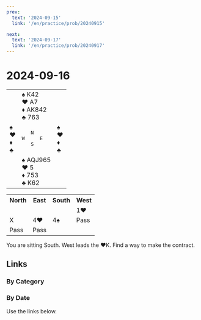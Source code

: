 ```yaml
---
prev:
  text: '2024-09-15'
  link: '/en/practice/prob/20240915'

next:
  text: '2024-09-17'
  link: '/en/practice/prob/20240917'
---
```


# 2024-09-16

<table class="deal">
	<tr>
		<td></td>
		<td>♠ K42<br>♥ A7<br>♦ AK842<br>♣ 763</td>
		<td></td>
	</tr>
	<tr>
		<td>♠ <br>♥ <br>♦ <br>♣ </td>
		<td><pre>   N<br>W     E<br>   S</pre></td>
		<td>♠ <br>♥ <br>♦ <br>♣ </td>
	</tr>
	<tr>
		<td></td>
		<td>♠ AQJ965<br>♥ 5<br>♦ 753<br>♣ K62</td>
		<td></td>
	</tr>
</table>

<table class="auction">
	<tr>
		<th>North</th>
		<th>East</th>
		<th>South</th>
		<th>West</th>
	</tr>
	<tr>
		<td></td>
		<td></td>
		<td></td>
		<td>1♥</td>
	</tr>
	<tr>
		<td>X</td>
		<td>4♥</td>
		<td>4♠</td>
		<td>Pass</td>
	</tr>
	<tr>
		<td>Pass</td>
		<td>Pass</td>
		<td></td>
		<td></td>
	</tr>
</table>

You are sitting South. West leads the ♥K. Find a way to make the contract. 

## Links

[<Badge type="tip" text="Check Solution"/>](/en/learning/prob/20240916)

### By Category

[<Badge type="tip" text="<--"/>](/en/practice/prob/20240914)
[<Badge type="tip" text="Calendar"/>](/en/practice/calendar/202409)
[<Badge type="info" text="-->"/>](/en/practice/prob/20240916#links)

### By Date

Use the links below.